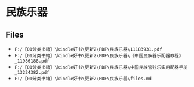 # 民族乐器

## Files

- `F:/【01分类书籍】\kindle好书\更新2\PDF\民族乐器\11183931.pdf`
- `F:/【01分类书籍】\kindle好书\更新2\PDF\民族乐器\《中国民族器乐配器教程》_11986188.pdf`
- `F:/【01分类书籍】\kindle好书\更新2\PDF\民族乐器\中国民族管弦乐实用配器手册_13224382.pdf`
- `F:/【01分类书籍】\kindle好书\更新2\PDF\民族乐器\files.md`

